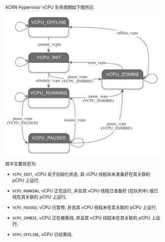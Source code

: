 
ACRN Hypervisor vCPU 生命周期如下图所示.

![2024-10-23-12-13-33.png](./images/2024-10-23-12-13-33.png)

其中主要状态为:

* `VCPU_INIT`, vCPU 处于初始化状态, 其 vCPU 线程尚未准备好在其关联的 pCPU 上运行.

* `VCPU_RUNNING`, vCPU 正在运行, 并且其 vCPU 线程已准备好 (在队列中) 或已经在其关联的 pCPU 上运行.

* `VCPU_PAUSED`, vCPU 已暂停, 并且其 vCPU 线程未在其关联的 pCPU 上运行.

* `VCPU_ZOMBIE`, vCPU 正在被离线, 并且其 vCPU 线程未在其关联的 pCPU 上运行.

* `VCPU_OFFLINE`, vCPU 已经离线.
